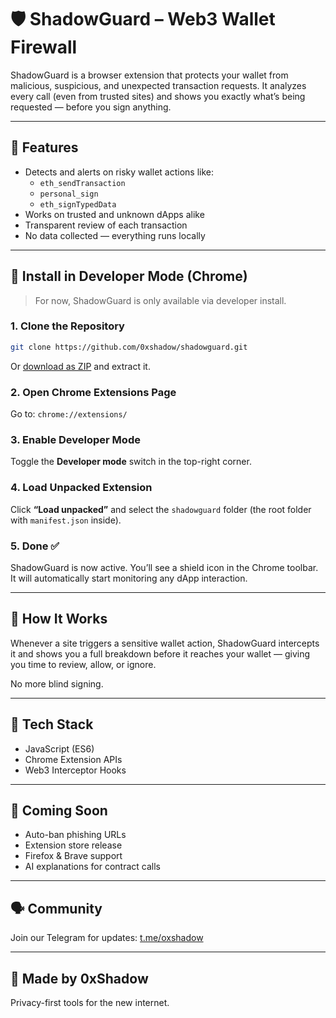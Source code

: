 
# 🛡️ ShadowGuard – Web3 Wallet Firewall

ShadowGuard is a browser extension that protects your wallet from malicious, suspicious, and unexpected transaction requests. It analyzes every call (even from trusted sites) and shows you exactly what’s being requested — before you sign anything.

---

## 🔐 Features

- Detects and alerts on risky wallet actions like:
  - `eth_sendTransaction`
  - `personal_sign`
  - `eth_signTypedData`
- Works on trusted and unknown dApps alike
- Transparent review of each transaction
- No data collected — everything runs locally

---

## 🧪 Install in Developer Mode (Chrome)

> For now, ShadowGuard is only available via developer install.

### 1. Clone the Repository

```bash
git clone https://github.com/0xshadow/shadowguard.git
```

Or [download as ZIP](https://github.com/0xshadow/shadowguard/archive/refs/heads/main.zip) and extract it.

### 2. Open Chrome Extensions Page

Go to: `chrome://extensions/`

### 3. Enable Developer Mode

Toggle the **Developer mode** switch in the top-right corner.

### 4. Load Unpacked Extension

Click **“Load unpacked”** and select the `shadowguard` folder (the root folder with `manifest.json` inside).

### 5. Done ✅

ShadowGuard is now active. You’ll see a shield icon in the Chrome toolbar. It will automatically start monitoring any dApp interaction.

---

## 🧠 How It Works

Whenever a site triggers a sensitive wallet action, ShadowGuard intercepts it and shows you a full breakdown before it reaches your wallet — giving you time to review, allow, or ignore.

No more blind signing.

---

## 🧰 Tech Stack

- JavaScript (ES6)
- Chrome Extension APIs
- Web3 Interceptor Hooks

---

## 📢 Coming Soon

- Auto-ban phishing URLs  
- Extension store release  
- Firefox & Brave support  
- AI explanations for contract calls  

---

## 🗣️ Community

Join our Telegram for updates: [t.me/oxshadow](https://t.me/ZeroXShhadowETH)

---

## 🫡 Made by 0xShadow  
Privacy-first tools for the new internet.
